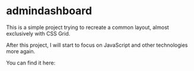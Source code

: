 # admindashboard

This is a simple project trying to recreate a common layout, almost exclusively with CSS Grid.

After this project, I will start to focus on JavaScript and other technologies more again.

You can find it here: